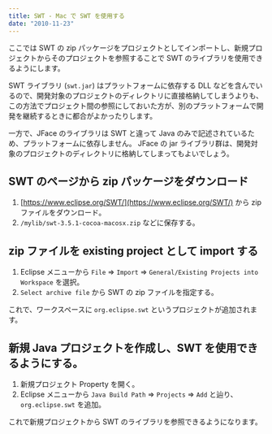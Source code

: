 ```yaml
---
title: SWT - Mac で SWT を使用する
date: "2010-11-23"
---
```


ここでは SWT の zip パッケージをプロジェクトとしてインポートし、新規プロジェクトからそのプロジェクトを参照することで SWT のライブラリを使用できるようにします。

SWT ライブラリ (`swt.jar`) はプラットフォームに依存する DLL などを含んでいるので、開発対象のプロジェクトのディレクトリに直接格納してしまうよりも、この方法でプロジェクト間の参照にしておいた方が、別のプラットフォームで開発を継続するときに都合がよかったりします。

一方で、JFace のライブラリは SWT と違って Java のみで記述されているため、プラットフォームに依存しません。
JFace の jar ライブラリ群は、開発対象のプロジェクトのディレクトリに格納してしまってもよいでしょう。

SWT のページから zip パッケージをダウンロード
----

1. [https://www.eclipse.org/SWT/](https://www.eclipse.org/SWT/) から zip ファイルをダウンロード。
2. `/mylib/swt-3.5.1-cocoa-macosx.zip` などに保存する。

zip ファイルを existing project として import する
----

1. Eclipse メニューから `File` => `Import` => `General/Existing Projects into Workspace` を選択。
2. `Select archive file` から SWT の zip ファイルを指定する。

これで、ワークスペースに `org.eclipse.swt` というプロジェクトが追加されます。

新規 Java プロジェクトを作成し、SWT を使用できるようにする。
----

1. 新規プロジェクト Property を開く。
2. Eclipse メニューから `Java Build Path` => `Projects` => `Add` と辿り、`org.eclipse.swt` を追加。

これで新規プロジェクトから SWT のライブラリを参照できるようになります。

